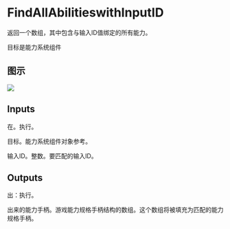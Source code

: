 # FindAllAbilitieswithInputID

返回一个数组，其中包含与输入ID值绑定的所有能力。

目标是能力系统组件

## 图示

![]($-20221218-19081925.png)

## Inputs

在。执行。

目标。能力系统组件对象参考。

输入ID。整数。要匹配的输入ID。  

## Outputs

出：执行。

出来的能力手柄。游戏能力规格手柄结构的数组。这个数组将被填充为匹配的能力规格手柄。
